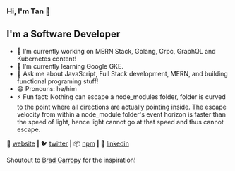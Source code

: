 ### Hi, I'm Tan 👋

## I'm a Software Developer

- 🔭 I’m currently working on MERN Stack, Golang, Grpc, GraphQL and Kubernetes content!
- 🌱 I’m currently learning Google GKE.
- 💬 Ask me about JavaScript, Full Stack development, MERN, and building functional programing stuff!
- 😄 Pronouns: he/him
- ⚡ Fun fact: Nothing can escape a node_modules folder, folder is curved to the point where all directions are actually pointing inside. The escape velocity from within a node_module folder's event horizon is faster than the speed of light, hence light cannot go at that speed and thus cannot escape.


🏡 [website][website] **|** 
🐦 [twitter][twitter] **|** 
📦 [npm][npm] **|** 
👔 [linkedin][linkedin]

Shoutout to [Brad Garropy][brad] for the inspiration!

[website]: http://cagcacaga.com
[twitter]: https://twitter.com/onexpectedtoken
[linkedin]: https://www.linkedin.com/in/tan-g%C3%BCven/
[npm]: https://npmjs.com/~tanguven
[brad]: https://github.com/bradgarropy
